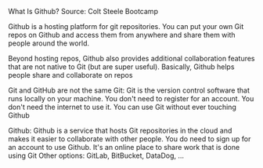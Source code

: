 What Is Github?  Source: Colt Steele Bootcamp

Github is a hosting platform for git repositories. You
can put your own Git repos on Github and access
them from anywhere and share them with people
around the world.

Beyond hosting repos, Github also provides
additional collaboration features that are not native
to Git (but are super useful). Basically, Github helps
people share and collaborate on repos


Git and GitHub are not the same
Git:
Git is the version control software that runs locally on
your machine. You don't need to register for an account.
You don't need the internet to use it. You can use Git
without ever touching Github

Github:
Github is a service that hosts Git repositories in the cloud
and makes it easier to collaborate with other people.
You do need to sign up for an account to use Github. It's
an online place to share work that is done using Git
Other options: GitLab, BitBucket, DataDog, ...